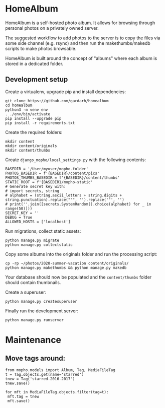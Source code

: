 HomeAlbum
=========

HomeAlbum is a self-hosted photo album. It allows for browsing
through personal photos on a privately owned server.

The suggested workflow to add photos to the server is to copy the
files via some side channel (e.g. rsync) and then run the
makethumbs/makedb scripts to make photos browsable.

HomeAlbum is built around the concept of "albums" where each
album is stored in a dedicated folder.

Development setup
-----
Create a virtualenv, upgrade pip and install dependencies:
```
git clone https://github.com/gardarh/homealbum
cd homealbum
python3 -m venv env
. ./env/bin/activate
pip install --upgrade pip
pip install -r requirements.txt
```

Create the required folders:

```
mkdir content
mkdir content/originals
mkdir content/thumbs
```

Create `django_mopho/local_settings.py` with the following contents:

```
BASEDIR = '/User/myuser/mopho-folder'
PHOTOS_BASEDIR = f'{BASEDIR}/content/pics'
PHOTOS_THUMBS_BASEDIR = f'{BASEDIR}/content/thumbs'
STATIC_ROOT = f'{BASEDIR}/mopho-static'
# Generate secret key with:
# import secrets, string
# alphabet = (string.ascii_letters + string.digits + string.punctuation).replace("'", '').replace('"', '')
# print(''.join([secrets.SystemRandom().choice(alphabet) for _ in range(50)]))
SECRET_KEY = ''
DEBUG = True
ALLOWED_HOSTS = ['localhost']
```

Run migrations, collect static assets:

```
python manage.py migrate
python manage.py collectstatic
```

Copy some albums into the originals folder and run the processing
script:

```
cp -rp ~/photos/2020-summer-vacation content/originals/
python manage.py makethumbs && python manage.py makedb
```

Your database should now be populated and the `content/thumbs`
folder should contain thumbnails.

Create a superuser:

```
python manage.py createsuperuser
```

Finally run the development server:

```
python manage.py runserver
```


Maintenance
=========

Move tags around:
---------
```
from mopho.models import Album, Tag, MediaFileTag
t = Tag.objects.get(name='starred')
tnew = Tag('starred-2016-2017')
tnew.save()

for mft in MediaFileTag.objects.filter(tag=t):
 mft.tag = tnew
 mft.save()
```
